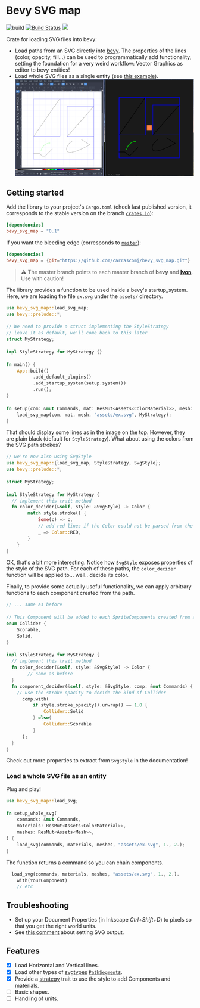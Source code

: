 # Bevy SVG map
![build](https://github.com/carrascomj/bevy_svg_map/workflows/build/badge.svg?branch=master)
[![Build Status](https://img.shields.io/crates/v/bevy_svg_map.svg)](https://crates.io/crates/bevy_svg_map/)
[![](https://docs.rs/bevy_svg_map/badge.svg)](https://docs.rs/bevy_svg_map)

Crate for loading SVG files into bevy:
* Load paths from an SVG directly into [bevy](https://github.com/bevyengine/bevy/).
The properties of the lines (color, opacity, fill...) can be used to programmatically
add functionality, setting the foundation for a very weird workflow: Vector Graphics as editor to bevy entities!
* Load whole SVG files as a single entity (see [this example](#load-a-whole-svg-file-as-an-entity)).
![alt text](./assets/showcase.png "Two images showing the workflow form Inkscape to a bevy Runtime")

## Getting started
Add the library to your project's `Cargo.toml` (check last published version,
it corresponds to the stable version on the branch [`crates.io`](https://github.com/carrascomj/bevy_svg_map/tree/crates-io)):
```toml
[dependencies]
bevy_svg_map = "0.1"
```
If you want the bleeding edge (corresponds to [`master`](https://github.com/carrascomj/bevy_svg_map/tree/master/)):
```toml
[dependencies]
bevy_svg_map = {git="https://github.com/carrascomj/bevy_svg_map.git"}
```
> :warning: The master branch points to each master branch of **bevy** and [**lyon**](https://github.com/nical/lyon). Use with caution!

The library provides a function to be used inside a bevy's startup_system.
Here, we are loading the file `ex.svg` under the `assets/` directory.

```rust
use bevy_svg_map::load_svg_map;
use bevy::prelude::*;

// We need to provide a struct implementing the StyleStrategy
// leave it as default, we'll come back to this later
struct MyStrategy;

impl StyleStrategy for MyStrategy {}

fn main() {
    App::build()
          .add_default_plugins()
          .add_startup_system(setup.system())
          .run();
}

fn setup(com: &mut Commands, mat: ResMut<Assets<ColorMaterial>>, mesh: ResMut<Assets<Mesh>>) {
    load_svg_map(com, mat, mesh, "assets/ex.svg", MyStrategy);
}
```
That should display some lines as in the image on the top. However, they are plain
black (default for `StyleStrategy`). What about using the colors from the SVG
path strokes?
```rust
// we're now also using SvgStyle
use bevy_svg_map::{load_svg_map, StyleStrategy, SvgStyle};
use bevy::prelude::*;

struct MyStrategy;

impl StyleStrategy for MyStrategy {
  // implement this trait method
  fn color_decider(&self, style: &SvgStyle) -> Color {
        match style.stroke() {
            Some(c) => c,
            // add red lines if the Color could not be parsed from the SVG
            _ => Color::RED,
        }
    }
}
```
OK, that's a bit more interesting. Notice how `SvgStyle` exposes properties of the
style of the SVG path. For each of these paths, the `color_decider` function will be
applied to... well.. decide its color.

Finally, to provide some actually useful functionality, we can apply arbitrary functions
to each component created from the path.
```rust
// ... same as before

// This Component will be added to each SpriteComponents created from a path
enum Collider {
    Scorable,
    Solid,
}

impl StyleStrategy for MyStrategy {
  // implement this trait method
  fn color_decider(&self, style: &SvgStyle) -> Color {
        // same as before
  }
  fn component_decider(&self, style: &SvgStyle, comp: &mut Commands) {
    // use the stroke opacity to decide the kind of Collider
      comp.with(
          if style.stroke_opacity().unwrap() == 1.0 {
              Collider::Solid
          } else{
              Collider::Scorable
          }
      );
  }
}
```

Check out more properties to extract from `SvgStyle` in the documentation!

### Load a whole SVG file as an entity
Plug and play!
```rust
use bevy_svg_map::load_svg;

fn setup_whole_svg(
    commands: &mut Commands,
    materials: ResMut<Assets<ColorMaterial>>,
    meshes: ResMut<Assets<Mesh>>,
) {
    load_svg(commands, materials, meshes, "assets/ex.svg", 1., 2.);
}
```
The function returns a command so you can chain components.
```rust
  load_svg(commands, materials, meshes, "assets/ex.svg", 1., 2.).
    with(YourComponent)
    // etc
```


## Troubleshooting
* Set up your Document Properties (in Inkscape _Ctrl+Shift+D_) to pixels so that you get the right world units.
* See [this comment](https://github.com/carrascomj/bevy_svg_map/issues/1#issuecomment-706611397) about setting SVG output.

## Features
* [x] Load Horizontal and Vertical lines.
* [x] Load other types of [svgtypes](https://github.com/RazrFalcon/svgtypes) [`PathSegment`s]().
* [x] Provide a [strategy](https://en.wikipedia.org/wiki/Strategy_pattern) trait
to use the style to add Components and materials.
* [ ] Basic shapes.
* [ ] Handling of units.
